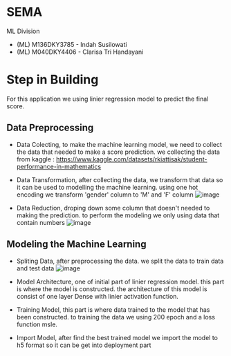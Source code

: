 # SEMA
ML Division
- (ML) M136DKY3785 - Indah Susilowati
- (ML) M040DKY4406 - Clarisa Tri Handayani

# Step in Building 
For this application we using linier regression model to predict the final score. 

## Data Preprocessing 
- Data Colecting, to make the machine learning model, we need to collect the data that needed to make a score prediction. we collecting the data from kaggle : https://www.kaggle.com/datasets/rkiattisak/student-performance-in-mathematics
- Data Transformation, after collecting the data, we transform that data so it can be used to modelling the machine learning. using one hot encoding we transform 'gender' column to 'M' and 'F' column
![image](https://github.com/Nrulafind/SEMA/assets/83949360/44177f4b-2928-4e07-8c3b-5f72967073aa)

- Data Reduction, droping down some column that doesn't needed to making the prediction. to perform the modeling we only using data that contain numbers
![image](https://github.com/Nrulafind/SEMA/assets/83949360/1fea5f37-35cb-4f07-bd22-83136a588b54)

## Modeling the Machine Learning
- Spliting Data, after preprocessing the data. we split the data to train data and test data
![image](https://github.com/Nrulafind/SEMA/assets/83949360/c7a247e3-6587-4081-ba07-667e43815fbc)

- Model Architecture, one of initial part of linier regression model. this part is where the model is constructed. the architecture of this model is consist of one layer Dense with linier activation function.
- Training Model, this part is where data trained to the model that has been constructed. to training the data we using 200 epoch and a loss function msle. 
- Import Model, after find the best trained model we import the model to h5 format so it can be get into deployment part
